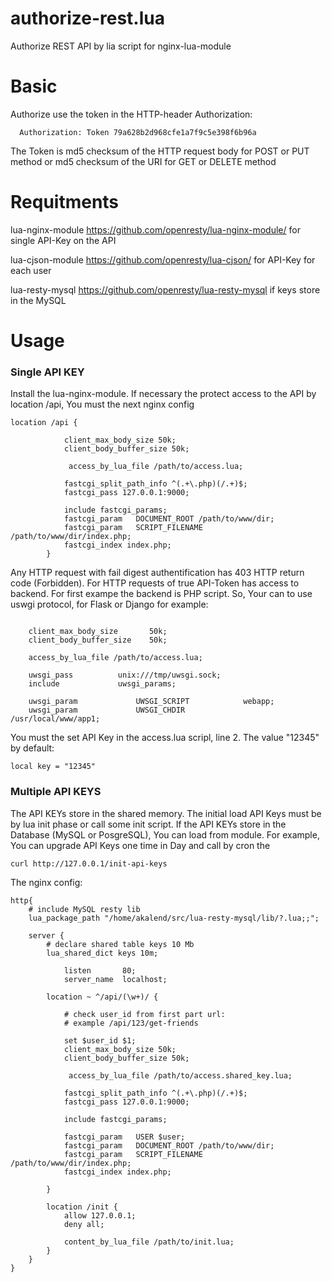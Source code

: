 # authorize-rest.lua
Authorize REST API by lia script for nginx-lua-module

# Basic
Authorize use the token in the HTTP-header Authorization:
```  
  Authorization: Token 79a628b2d968cfe1a7f9c5e398f6b96a 
```  
  
The Token is md5 checksum of the HTTP request body for POST or PUT method or md5 checksum of the URI for GET or DELETE method    



# Requitments
lua-nginx-module      https://github.com/openresty/lua-nginx-module/  for single API-Key on the API

lua-cjson-module      https://github.com/openresty/lua-cjson/         for API-Key for each user

lua-resty-mysql       https://github.com/openresty/lua-resty-mysql    if keys store in the MySQL      

# Usage
### Single API KEY
Install the lua-nginx-module. If necessary the protect access to the API by location /api, You must the next nginx config
```
location /api {

			client_max_body_size 50k;
			client_body_buffer_size 50k;

			 access_by_lua_file /path/to/access.lua;

			fastcgi_split_path_info ^(.+\.php)(/.+)$;
			fastcgi_pass 127.0.0.1:9000;

			include fastcgi_params;
			fastcgi_param   DOCUMENT_ROOT /path/to/www/dir;
			fastcgi_param   SCRIPT_FILENAME /path/to/www/dir/index.php;
			fastcgi_index index.php;
		}

```

Any HTTP request with fail digest authentification has 403 HTTP return code (Forbidden). For HTTP requests of true API-Token  has access to backend. For first exampe the backend is PHP script. So, Your can to use uswgi protocol, for Flask or Django for example:

```

  	client_max_body_size       50k;
	client_body_buffer_size    50k;

	access_by_lua_file /path/to/access.lua;

	uwsgi_pass          unix:///tmp/uwsgi.sock;
	include             uwsgi_params;

	uwsgi_param             UWSGI_SCRIPT            webapp;
	uwsgi_param             UWSGI_CHDIR             /usr/local/www/app1;
```

You must the set API Key in the access.lua scripl, line 2. The value "12345" by default:
```
local key = "12345" 
```
### Multiple API KEYS
The API KEYs store in the shared memory. The initial load API Keys must be by lua init phase or call some init script. If the API KEYs store in the Database (MySQL or PosgreSQL), You can load from module. For example, You can upgrade API Keys one time in Day and call by cron the
```
curl http://127.0.0.1/init-api-keys
```

The nginx config:
```
http{
	# include MySQL resty lib
	lua_package_path "/home/akalend/src/lua-resty-mysql/lib/?.lua;;";

	server {
		# declare shared table keys 10 Mb
		lua_shared_dict keys 10m;

        	listen       80;
        	server_name  localhost;

	  	location ~ ^/api/(\w+)/ {
			
			# check user_id from first part url:
			# example /api/123/get-friends
			
			set $user_id $1;
			client_max_body_size 50k;
			client_body_buffer_size 50k;

			 access_by_lua_file /path/to/access.shared_key.lua;

			fastcgi_split_path_info ^(.+\.php)(/.+)$;
			fastcgi_pass 127.0.0.1:9000;

			include fastcgi_params;

			fastcgi_param   USER $user;
			fastcgi_param   DOCUMENT_ROOT /path/to/www/dir;
			fastcgi_param   SCRIPT_FILENAME /path/to/www/dir/index.php;
			fastcgi_index index.php;

	   	}

		location /init {
			allow 127.0.0.1;
			deny all;

			content_by_lua_file /path/to/init.lua;	
		}
	}
}
```
